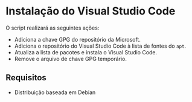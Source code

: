 #  Instalação do Visual Studio Code

O script realizará as seguintes ações:
- Adiciona a chave GPG do repositório da Microsoft.
- Adiciona o repositório do Visual Studio Code à lista de fontes do `apt`.
- Atualiza a lista de pacotes e instala o Visual Studio Code.
- Remove o arquivo de chave GPG temporário.

## Requisitos

- Distribuição baseada em Debian

